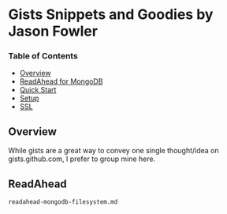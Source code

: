# Gists Snippets and Goodies by Jason Fowler

### Table of Contents

 * [Overview](#overview)
 * [ReadAhead for MongoDB](#ReadAhead)
 * [Quick Start](#quick-start)
 * [Setup](#setup)
 * [SSL](#ssl)

## Overview

While gists are a great way to convey one single thought/idea on gists.github.com, I prefer to group mine here.


## ReadAhead

`readahead-mongodb-filesystem.md`
